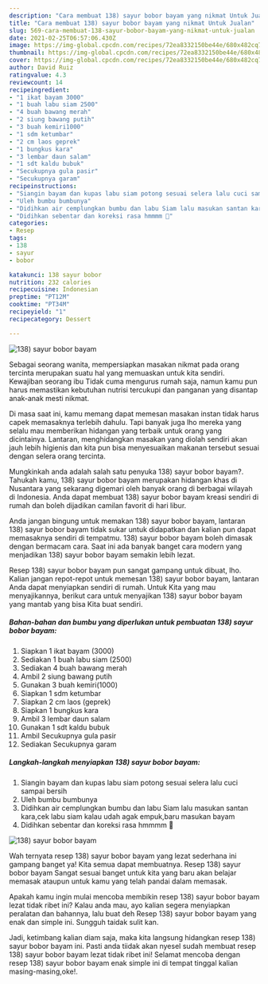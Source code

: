 ```yaml
---
description: "Cara membuat 138) sayur bobor bayam yang nikmat Untuk Jualan"
title: "Cara membuat 138) sayur bobor bayam yang nikmat Untuk Jualan"
slug: 569-cara-membuat-138-sayur-bobor-bayam-yang-nikmat-untuk-jualan
date: 2021-02-25T06:57:06.430Z
image: https://img-global.cpcdn.com/recipes/72ea8332150be44e/680x482cq70/138-sayur-bobor-bayam-foto-resep-utama.jpg
thumbnail: https://img-global.cpcdn.com/recipes/72ea8332150be44e/680x482cq70/138-sayur-bobor-bayam-foto-resep-utama.jpg
cover: https://img-global.cpcdn.com/recipes/72ea8332150be44e/680x482cq70/138-sayur-bobor-bayam-foto-resep-utama.jpg
author: David Ruiz
ratingvalue: 4.3
reviewcount: 14
recipeingredient:
- "1 ikat bayam 3000"
- "1 buah labu siam 2500"
- "4 buah bawang merah"
- "2 siung bawang putih"
- "3 buah kemiri1000"
- "1 sdm ketumbar"
- "2 cm laos geprek"
- "1 bungkus kara"
- "3 lembar daun salam"
- "1 sdt kaldu bubuk"
- "Secukupnya gula pasir"
- "Secukupnya garam"
recipeinstructions:
- "Siangin bayam dan kupas labu siam potong sesuai selera lalu cuci sampai bersih"
- "Uleh bumbu bumbunya"
- "Didihkan air cemplungkan bumbu dan labu Siam lalu masukan santan kara,cek labu siam kalau udah agak empuk,baru masukan bayam"
- "Didihkan sebentar dan koreksi rasa hmmmm 🤤"
categories:
- Resep
tags:
- 138
- sayur
- bobor

katakunci: 138 sayur bobor 
nutrition: 232 calories
recipecuisine: Indonesian
preptime: "PT12M"
cooktime: "PT34M"
recipeyield: "1"
recipecategory: Dessert

---
```



![138) sayur bobor bayam](https://img-global.cpcdn.com/recipes/72ea8332150be44e/680x482cq70/138-sayur-bobor-bayam-foto-resep-utama.jpg)

Sebagai seorang wanita, mempersiapkan masakan nikmat pada orang tercinta merupakan suatu hal yang memuaskan untuk kita sendiri. Kewajiban seorang ibu Tidak cuma mengurus rumah saja, namun kamu pun harus memastikan kebutuhan nutrisi tercukupi dan panganan yang disantap anak-anak mesti nikmat.

Di masa  saat ini, kamu memang dapat memesan masakan instan tidak harus capek memasaknya terlebih dahulu. Tapi banyak juga lho mereka yang selalu mau memberikan hidangan yang terbaik untuk orang yang dicintainya. Lantaran, menghidangkan masakan yang diolah sendiri akan jauh lebih higienis dan kita pun bisa menyesuaikan makanan tersebut sesuai dengan selera orang tercinta. 



Mungkinkah anda adalah salah satu penyuka 138) sayur bobor bayam?. Tahukah kamu, 138) sayur bobor bayam merupakan hidangan khas di Nusantara yang sekarang digemari oleh banyak orang di berbagai wilayah di Indonesia. Anda dapat membuat 138) sayur bobor bayam kreasi sendiri di rumah dan boleh dijadikan camilan favorit di hari libur.

Anda jangan bingung untuk memakan 138) sayur bobor bayam, lantaran 138) sayur bobor bayam tidak sukar untuk didapatkan dan kalian pun dapat memasaknya sendiri di tempatmu. 138) sayur bobor bayam boleh dimasak dengan bermacam cara. Saat ini ada banyak banget cara modern yang menjadikan 138) sayur bobor bayam semakin lebih lezat.

Resep 138) sayur bobor bayam pun sangat gampang untuk dibuat, lho. Kalian jangan repot-repot untuk memesan 138) sayur bobor bayam, lantaran Anda dapat menyiapkan sendiri di rumah. Untuk Kita yang mau menyajikannya, berikut cara untuk menyajikan 138) sayur bobor bayam yang mantab yang bisa Kita buat sendiri.

<!--inarticleads1-->

##### Bahan-bahan dan bumbu yang diperlukan untuk pembuatan 138) sayur bobor bayam:

1. Siapkan 1 ikat bayam (3000)
1. Sediakan 1 buah labu siam (2500)
1. Sediakan 4 buah bawang merah
1. Ambil 2 siung bawang putih
1. Gunakan 3 buah kemiri(1000)
1. Siapkan 1 sdm ketumbar
1. Siapkan 2 cm laos (geprek)
1. Siapkan 1 bungkus kara
1. Ambil 3 lembar daun salam
1. Gunakan 1 sdt kaldu bubuk
1. Ambil Secukupnya gula pasir
1. Sediakan Secukupnya garam




<!--inarticleads2-->

##### Langkah-langkah menyiapkan 138) sayur bobor bayam:

1. Siangin bayam dan kupas labu siam potong sesuai selera lalu cuci sampai bersih
1. Uleh bumbu bumbunya
1. Didihkan air cemplungkan bumbu dan labu Siam lalu masukan santan kara,cek labu siam kalau udah agak empuk,baru masukan bayam
1. Didihkan sebentar dan koreksi rasa hmmmm 🤤
<img src="//assets-global.cpcdn.com/assets/icons/button_play-2c75c40dde080a61004c1f40b05d8f140eaff45d7e9e6481dc71c63d2e7c4909.png" alt="138) sayur bobor bayam">



Wah ternyata resep 138) sayur bobor bayam yang lezat sederhana ini gampang banget ya! Kita semua dapat membuatnya. Resep 138) sayur bobor bayam Sangat sesuai banget untuk kita yang baru akan belajar memasak ataupun untuk kamu yang telah pandai dalam memasak.

Apakah kamu ingin mulai mencoba membikin resep 138) sayur bobor bayam lezat tidak ribet ini? Kalau anda mau, ayo kalian segera menyiapkan peralatan dan bahannya, lalu buat deh Resep 138) sayur bobor bayam yang enak dan simple ini. Sungguh taidak sulit kan. 

Jadi, ketimbang kalian diam saja, maka kita langsung hidangkan resep 138) sayur bobor bayam ini. Pasti anda tiidak akan nyesel sudah membuat resep 138) sayur bobor bayam lezat tidak ribet ini! Selamat mencoba dengan resep 138) sayur bobor bayam enak simple ini di tempat tinggal kalian masing-masing,oke!.

